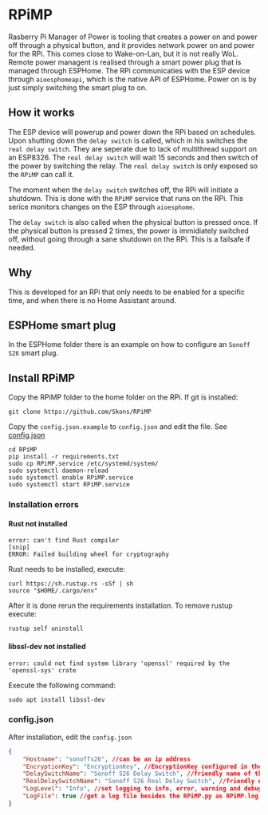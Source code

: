 # RPiMP

Rasberry Pi Manager of Power is tooling that creates a power on and power off through a physical button, and it provides network power on and power for the RPi. This comes close to Wake-on-Lan, but it is not really WoL. Remote power managent is realised through a smart power plug that is managed through ESPHome. The RPi communicaties with the ESP device through `aioesphomeapi`, which is the native API of ESPHome. Power on is by just simply switching the smart plug to on.

## How it works

The ESP device will powerup and power down the RPi based on schedules. Upon shutting down the `delay switch` is called, which in his switches the `real delay switch`. They are seperate due to lack of multithread support on an ESP8326. The `real delay switch` will wait 15 seconds and then switch of the power by switching the relay. The `real delay switch` is only exposed so the `RPiMP` can call it.

The moment when the `delay switch` switches off, the RPi will initiate a shutdown. This is done with the `RPiMP` service that runs on the RPi. This serice monitors changes on the ESP through `aioesphome`.

The `delay switch` is also called when the physical button is pressed once. If the physical button is pressed 2 times, the power is immidiately switched off, without going through a sane shutdown on the RPi. This is a failsafe if needed.

## Why

This is developed for an RPi that only needs to be enabled for a specific time, and when there is no Home Assistant around.

## ESPHome smart plug

In the ESPHome folder there is an example on how to configure an `Sonoff S26` smart plug.

## Install RPiMP

Copy the RPiMP folder to the home folder on the RPi. If git is installed:

```
git clone https://github.com/Skons/RPiMP
```

Copy the `config.json.example` to `config.json` and edit the file. See [config.json](#configjson)

```
cd RPiMP
pip install -r requirements.txt
sudo cp RPiMP.service /etc/systemd/system/
sudo systemctl daemon-reload
sudo systemctl enable RPiMP.service
sudo systemctl start RPiMP.service
```

### Installation errors

#### Rust not installed

```
error: can't find Rust compiler
[snip]
ERROR: Failed building wheel for cryptography
```

Rust needs to be installed, execute:

```
curl https://sh.rustup.rs -sSf | sh
source "$HOME/.cargo/env"
```

After it is done rerun the requirements installation. To remove rustup execute:


```
rustup self uninstall
```

#### libssl-dev not installed

```
error: could not find system library 'openssl' required by the 'openssl-sys' crate
```

Execute the following command:


```
sudo apt install libssl-dev
```

### config.json

After installation, edit the `config.json`

```json
{
    "Hostname": "sonoffs26", //can be an ip address
    "EncryptionKey": "EncryptionKey", //EncryptionKey configured in the yaml
    "DelaySwitchName": "Sonoff S26 Delay Switch", //friendly name of the delay switch
    "RealDelaySwitchName": "Sonoff S26 Real Delay Switch", //friendly name of the real delay switch
    "LogLevel": "Info", //set logging to info, error, warning and debug
    "LogFile": true //get a log file besides the RPiMP.py as RPiMP.log
}
```